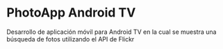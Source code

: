 # PhotoApp Android TV
Desarrollo de aplicación móvil para Android TV en la cual se muestra una búsqueda de fotos utilizando el API de Flickr
